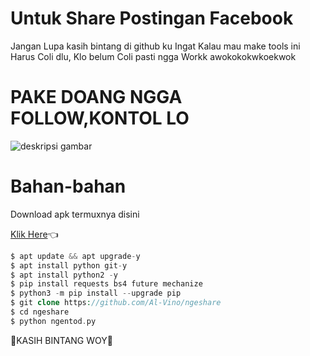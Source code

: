 # Untuk Share Postingan Facebook

Jangan Lupa kasih bintang di github ku
Ingat Kalau mau make tools ini Harus Coli dlu,
Klo belum Coli pasti ngga Workk awokokokwkoekwok 

# PAKE DOANG NGGA FOLLOW,KONTOL LO

![deskripsi gambar](https://i.ibb.co/JmYW4Nf/Screenshot-2022-03-25-09-41-55-233-com-termux.png)

# Bahan-bahan

 Download apk termuxnya disini

[Klik Here](https://f-droid.org/repo/com.termux_117.apk)👈
```php
$ apt update && apt upgrade-y 
$ apt install python git-y
$ apt install python2 -y
$ pip install requests bs4 future mechanize
$ python3 -m pip install --upgrade pip
$ git clone https://github.com/Al-Vino/ngeshare
$ cd ngeshare
$ python ngentod.py
```
🌟KASIH BINTANG WOY🌟
